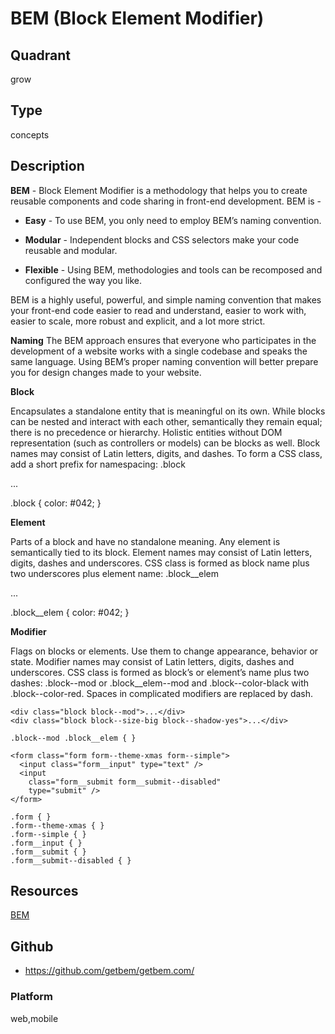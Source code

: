 # BEM (Block Element Modifier)

## Quadrant
grow

## Type
concepts

## Description
**BEM** - Block Element Modifier is a methodology that helps you to create reusable components and code sharing in front-end development.
BEM is -

* **Easy** - To use BEM, you only need to employ BEM’s naming convention.

* **Modular** - Independent blocks and CSS selectors make your code reusable and modular.

* **Flexible** - Using BEM, methodologies and tools can be recomposed and configured the way you like.

BEM is a highly useful, powerful, and simple naming convention that makes your front-end code easier to read and understand, easier to work with, easier to scale, more robust and explicit, and a lot more strict.

**Naming**
The BEM approach ensures that everyone who participates in the development of a website works with a single codebase and speaks the same language. Using BEM’s proper naming convention will better prepare you for design changes made to your website.

**Block**

Encapsulates a standalone entity that is meaningful on its own. While blocks can be nested and interact with each other, semantically they remain equal; there is no precedence or hierarchy. Holistic entities without DOM representation (such as controllers or models) can be blocks as well. Block names may consist of Latin letters, digits, and dashes. To form a CSS class, add a short prefix for namespacing: .block

<div class="block">...</div>

.block { color: #042; }

**Element**

Parts of a block and have no standalone meaning. Any element is semantically tied to its block. Element names may consist of Latin letters, digits, dashes and underscores. CSS class is formed as block name plus two underscores plus element name: .block__elem

<div class="block">
	  ...
	  <span class="block__elem"></span>
</div>

.block__elem { color: #042; }

**Modifier**

Flags on blocks or elements. Use them to change appearance, behavior or state. Modifier names may consist of Latin letters, digits, dashes and underscores. CSS class is formed as block’s or element’s name plus two dashes: .block--mod or .block__elem--mod and .block--color-black with .block--color-red. Spaces in complicated modifiers are replaced by dash.
```
<div class="block block--mod">...</div>
<div class="block block--size-big block--shadow-yes">...</div>

.block--mod .block__elem { }
```
```
<form class="form form--theme-xmas form--simple">
  <input class="form__input" type="text" />
  <input
    class="form__submit form__submit--disabled"
    type="submit" />
</form>

.form { }
.form--theme-xmas { }
.form--simple { }
.form__input { }
.form__submit { }
.form__submit--disabled { }
```

## Resources
[BEM](http://getbem.com/)

## Github
* <https://github.com/getbem/getbem.com/>

### Platform
web,mobile